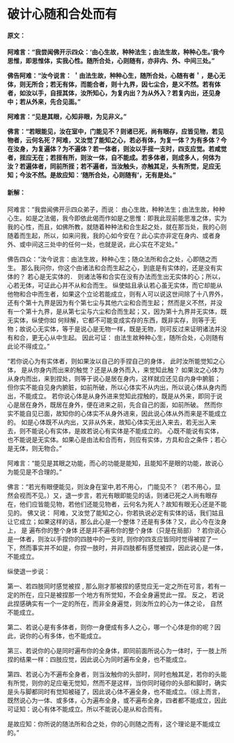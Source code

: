 # 破计心随和合处而有

#### 原文：

**阿难言：“我尝闻佛开示四众：‘由心生故，种种法生；由法生故，种种心生。’我今思惟，即思惟体，实我心性。随所合处，心则随有，亦非内、外、中间三处。”**

**佛告阿难：“汝今说言： ＇由法生故，种种心生，随所合处，心随有者＇，是心无体，则无所合；若无有体，而能合者，则十九界，因七尘合，是义不然。若有体者，如汝以手，自挃其体，汝所知心，为复内出？为从外入？若复内出，还见身中；若从外来，先合见面。”**

**阿难言：“见是其眼，心知非眼，为见非义。”**

**佛言：“若眼能见，汝在室中，门能见不？则诸已死，尚有眼存，应皆见物，若见物者，云何名死？阿难，又汝觉了能知之心，若必有体，为复一体？为有多体？今在汝身，为复遍体？为不遍体？若一体者，则汝以手挃一支时，四支应觉。若咸觉者，挃应无在；若挃有所，则汝一体，自不能成。若多体者，则成多人，何体为汝？若遍体者，同前所挃；若不遍者，当汝触头，亦触其足，头有所觉，足应无知；今汝不然。是故应知：‘随所合处，心则随有’，无有是处。”**

#### 新解：

阿难言：“我尝闻佛开示四众弟子，而说： 由心生故，种种法生；由法生故，种种心生。如是之法偈，我今即依此偈而作如是之思惟：即我此现前能思准之体，实为我的心性，而且，如佛所教，就随着种种法和合生起之处，就在那当处，我的心则随着而生起，所以，如来问我，我的心如今安在？此心实亦非定在身内、或者身外、或中间这三处中的任何一处，也就是说，此心实在不定处。”

佛告四众：“汝今说言：由法生故，种种心生；随众法所和合之处，心即随之而生。 那么我问你，你这个由诸法和合而生起之心，到底是有实体的，还是没有实体的？ 若心是无实体的． 则诸法等和合实在没有办法而生出无实体的心；所以，心若无体，可证此心并不从和合而生。 纵使姑且承认若心虽无实体，而它却能从他物和合中而生者，如果这个立论若能成立，则有人可以说这世间除了十八界外，还有个第十九界是因为有个第七尘与其他六尘和合而生起； 然而是义不然，并没有一个第十九界，是从第七尘与六尘和合而生起；又，因为第十九界并无实体，既无实体，纵使你如 何辩解，它都不可能变成实存的东西，既非实存，则等于无物；故说心无实体，等于是说心是无物一样，既是无物，则可反过来证明诸法并没有和合，更无心从中生起。 因此可证： 由法生故种种心生，随所合处，心则随有此论不得成立。”

“若你说心为有实体者，则如果汝以自己的手捏自己的身体， 此时汝所能觉知之心体， 是从你身内而出来的触觉？还是从身外而入，来觉知此触？ 如果汝之心体为从身内而出，来到捏处，则等于说心是居在身内，这样就应还见自内身中腑脏； 但你实不能自见身内腑脏，如前所破，所以心体实不从内出，所以说心体从身内而出，不能成立。 若你说心体是从身外进来觉知此捏触的，既是从外来，即同于说心是居在身外，既居在身外，便在进来之前，先合自己的面，如前所破。 然而你实不能自见已面，故知你的心体实不从身外进来，因此说心体从外而来是不能成立的。 如是心体既不从内出，又非从外来，故知心体实无出入来去，若无出入来去，则不能说心有实体，是故若说心有实体是不能成立的。 心既不能说有实体，也不能说是无实体。如果心是由法和合而有，则应有实体，方具和合之条件；若心是无体，则无物合。”

阿难言：“能见是其眼之功能，而心的功能是能知，且能知不是眼的功能，故说心为能见是不合理的。”

佛言：“若光有眼便能见，则汝身在室中,若不用心， 门能见不？（若不用心，显然会视而不见。）又，退一步言，若光有眼即能见的话，则诸已死之人尚有眼存在，他们应皆能见物，若他们还能见物者，云何名为死人？故知有眼无心还是不能见的。 佛又说： 阿难，又汝觉了能知之心，你若执说必定有实体的话，我们姑且让它成立；如果这样的话，那么此心是一个整体？还是有多体？又，此心今在汝身上， 是 遍布你的整个身体 还是并不遍布你的整个身体（只是在局部） ? 若你说心是一体者，则汝以手捏你的四肢中的一支时, 则你的四支应皆同时觉得被捏了一下，然而事实并不如是，你捏一肢时，并非四肢都有感觉被捏，因此说心是一体，不能成立。 

纵使退一步说：

第一、若四肢同时感觉被捏 , 那么刚才那被捏的感觉应无一定之所在可言，若有一定的所在，应只是被捏那一个地方有所觉知，不会全身遍觉此一捏。 反之， 若说此捏感确实有一个一定的所在，而非全身遍觉，则汝所立的心为一体之论， 自然不能成立。

第二、若说心是有多体者，则你一身便成有多人之心，哪一个心体是你的呢？因此，说你的心有多体，也不能成立。

第三、若说你的心是同时遍布你的全身体，即同前面所说心为一体时，于一肢上所捏的结果一样：四肢应觉，因此说心为同时遍布全身，也不能成立。

第四、若说心为不遍布全身者，则当汝触你的头部时，同时也触其足，若你的头能有所觉，则你的足应毫无觉知，然而不是这样，当你同时碰你的头部和脚时，确实是头与脚都同时有觉知被碰了，因此说心体不遍全身，也不能成立。（综上而言，既然说心为一体、或多体，心为遍布全身，或不遍布全身，四者都不能成立，因此可证知：说心有体不能成立。所以不能说心是从和合而有。 

是故应知：你所说的随法所和合之处，你的心则随之而有，这个理论是不能成立的。”